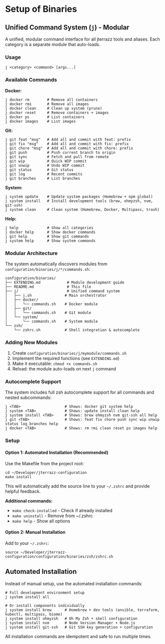 # Setup of Binaries

## Unified Command System (`j`) - Modular

A unified, modular command interface for all jterrazz tools and aliases. Each category is a separate module that auto-loads.

### Usage

```shell
j <category> <command> [args...]
```

### Available Commands

**Docker:**

```shell
j docker rm        # Remove all containers
j docker rmi       # Remove all images
j docker clean     # Clean up system (prune)
j docker reset     # Remove containers + images
j docker ps        # List containers
j docker images    # List images
```

**Git:**

```shell
j git feat "msg"   # Add all and commit with feat: prefix
j git fix "msg"    # Add all and commit with fix: prefix
j git chore "msg"  # Add all and commit with chore: prefix
j git push         # Push current branch to origin
j git sync         # Fetch and pull from remote
j git wip          # Quick WIP commit
j git unwip        # Undo WIP commit
j git status       # Git status
j git log          # Recent commits
j git branches     # List branches
```

**System:**

```shell
j system update    # Update system packages (Homebrew + npm global)
j system install   # Install development tools (brew, ohmyzsh, nvm, git-ssh)
j system clean     # Clean system (Homebrew, Docker, Multipass, trash)
```

**Help:**

```shell
j help             # Show all categories
j docker help      # Show docker commands
j git help         # Show git commands
j system help      # Show system commands
```

### Modular Architecture

The system automatically discovers modules from `configuration/binaries/j/*/commands.sh`:

```
configuration/binaries/
├── EXTENDING.md            # Module development guide
├── README.md               # This file
├── j/                      # Unified command system
│   ├── j.sh               # Main orchestrator
│   ├── docker/
│   │   └── commands.sh    # Docker module
│   ├── git/
│   │   └── commands.sh    # Git module
│   └── system/
│       └── commands.sh    # System module
└── zsh/
    └── zshrc.sh           # Shell integration & autocomplete
```

### Adding New Modules

1. Create `configuration/binaries/j/mymodule/commands.sh`
2. Implement the required functions (see `EXTENDING.md`)
3. Make it executable: `chmod +x commands.sh`
4. Reload: the module auto-loads on next `j` command

### Autocomplete Support

The system includes full zsh autocomplete support for all commands and nested subcommands:

```shell
j <TAB>                    # Shows: docker git system help
j system <TAB>             # Shows: update install clean help
j system install <TAB>     # Shows: brew ohmyzsh nvm git-ssh all help
j git <TAB>                # Shows: feat fix chore push sync wip unwip status log branches help
j docker <TAB>             # Shows: rm rmi clean reset ps images help
```

### Setup

#### Option 1: Automated Installation (Recommended)

Use the Makefile from the project root:

```shell
cd ~/Developer/jterrazz-configuration
make install
```

This will automatically add the source line to your `~/.zshrc` and provide helpful feedback.

**Additional commands:**

- `make check-installed` - Check if already installed
- `make uninstall` - Remove from ~/.zshrc
- `make help` - Show all options

#### Option 2: Manual Installation

Add to your `~/.zshrc`:

```shell
source ~/Developer/jterrazz-configuration/configuration/binaries/zsh/zshrc.sh
```

## Automated Installation

Instead of manual setup, use the automated installation commands:

```shell
# Full development environment setup
j system install all

# Or install components individually
j system install brew      # Homebrew + dev tools (ansible, terraform, kubectl, multipass, biome)
j system install ohmyzsh   # Oh My Zsh + shell configuration
j system install nvm       # Node Version Manager + Node.js
j system install git-ssh   # Git SSH key generation + configuration
```

All installation commands are idempotent and safe to run multiple times.
